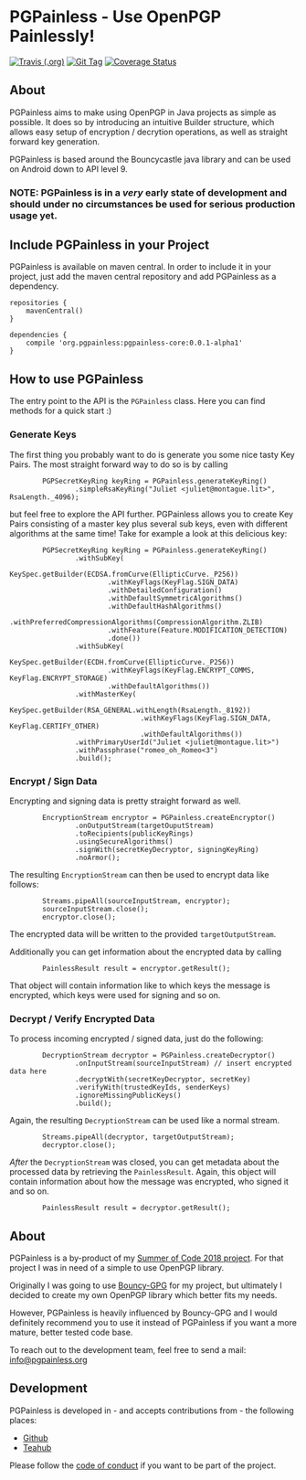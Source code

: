 PGPainless - Use OpenPGP Painlessly!
====================================

[![Travis (.org)](https://travis-ci.org/pgpainless/pgpainless.svg)](https://travis-ci.org/pgpainless/pgpainless)
[![Git Tag](https://badgen.now.sh/github/tag/pgpainless/pgpainless)](https://github.com/pgpainless/pgpainless/tags)
[![Coverage Status](https://coveralls.io/repos/github/pgpainless/pgpainless/badge.svg?branch=master)](https://coveralls.io/github/pgpainless/pgpainless?branch=master)

About
-----

PGPainless aims to make using OpenPGP in Java projects as simple as possible.
It does so by introducing an intuitive Builder structure, which allows easy 
setup of encryption / decrytion operations, as well as straight forward key generation.

PGPainless is based around the Bouncycastle java library and can be used on Android down to API level 9.

### NOTE: PGPainless is in a *very* early state of development and should under no circumstances be used for serious production usage yet.

## Include PGPainless in your Project

PGPainless is available on maven central. In order to include it in your project, just add the 
maven central repository and add PGPainless as a dependency.

```
repositories {
	mavenCentral()
}

dependencies {
	compile 'org.pgpainless:pgpainless-core:0.0.1-alpha1'
}
```

## How to use PGPainless

The entry point to the API is the `PGPainless` class. Here you can find methods for a quick start :)

### Generate Keys

The first thing you probably want to do is generate you some nice tasty Key Pairs. The most straight forward way to do so is by calling

```
        PGPSecretKeyRing keyRing = PGPainless.generateKeyRing()
                .simpleRsaKeyRing("Juliet <juliet@montague.lit>", RsaLength._4096);
```

but feel free to explore the API further. PGPainless allows you to create Key Pairs consisting of a master key plus several sub keys, even with different algorithms at the same time!
Take for example a look at this delicious key:

```
        PGPSecretKeyRing keyRing = PGPainless.generateKeyRing()
                .withSubKey(
                        KeySpec.getBuilder(ECDSA.fromCurve(EllipticCurve._P256))
                        .withKeyFlags(KeyFlag.SIGN_DATA)
                        .withDetailedConfiguration()
                        .withDefaultSymmetricAlgorithms()
                        .withDefaultHashAlgorithms()
                        .withPreferredCompressionAlgorithms(CompressionAlgorithm.ZLIB)
                        .withFeature(Feature.MODIFICATION_DETECTION)
                        .done())
                .withSubKey(
                        KeySpec.getBuilder(ECDH.fromCurve(EllipticCurve._P256))
                        .withKeyFlags(KeyFlag.ENCRYPT_COMMS, KeyFlag.ENCRYPT_STORAGE)
                        .withDefaultAlgorithms())
                .withMasterKey(
                        KeySpec.getBuilder(RSA_GENERAL.withLength(RsaLength._8192))
                                .withKeyFlags(KeyFlag.SIGN_DATA, KeyFlag.CERTIFY_OTHER)
                                .withDefaultAlgorithms())
                .withPrimaryUserId("Juliet <juliet@montague.lit>")
                .withPassphrase("romeo_oh_Romeo<3")
                .build();
```

### Encrypt / Sign Data

Encrypting and signing data is pretty straight forward as well.
```
        EncryptionStream encryptor = PGPainless.createEncryptor()
                .onOutputStream(targetOuputStream)
                .toRecipients(publicKeyRings)
                .usingSecureAlgorithms()
                .signWith(secretKeyDecryptor, signingKeyRing)
                .noArmor();
```

The resulting `EncryptionStream` can then be used to encrypt data like follows:

```
        Streams.pipeAll(sourceInputStream, encryptor);
        sourceInputStream.close();
        encryptor.close();
```

The encrypted data will be written to the provided `targetOutputStream`.

Additionally you can get information about the encrypted data by calling

```
        PainlessResult result = encryptor.getResult();
```

That object will contain information like to which keys the message is encrypted, which keys were used for signing and so on.

### Decrypt / Verify Encrypted Data

To process incoming encrypted / signed data, just do the following:

```
        DecryptionStream decryptor = PGPainless.createDecryptor()
                .onInputStream(sourceInputStream) // insert encrypted data here
                .decryptWith(secretKeyDecryptor, secretKey)
                .verifyWith(trustedKeyIds, senderKeys)
                .ignoreMissingPublicKeys()
                .build();
```

Again, the resulting `DecryptionStream` can be used like a normal stream.

```
        Streams.pipeAll(decryptor, targetOutputStream);
        decryptor.close();
```

*After* the `DecryptionStream` was closed, you can get metadata about the processed data by retrieving the `PainlessResult`.
Again, this object will contain information about how the message was encrypted, who signed it and so on.

```
        PainlessResult result = decryptor.getResult();
```

## About
PGPainless is a by-product of my [Summer of Code 2018 project](https://vanitasvitae.github.io/GSOC2018/).
For that project I was in need of a simple to use OpenPGP library.

Originally I was going to use [Bouncy-GPG](https://github.com/neuhalje/bouncy-gpg) for my project,
but ultimately I decided to create my own OpenPGP library which better fits my needs.

However, PGPainless is heavily influenced by Bouncy-GPG and  I would definitely recommend you to
use it instead of PGPainless if you want a more mature, better tested code base.

To reach out to the development team, feel free to send a mail: info@pgpainless.org

## Development
PGPainless is developed in - and accepts contributions from - the following places:

* [Github](https://github.com/pgpainless/pgpainless)
* [Teahub](https://teahub.io/PGPainless/pgpainless)

Please follow the [code of conduct](CODE_OF_CONDUCT.md) if you want to be part of the project.
